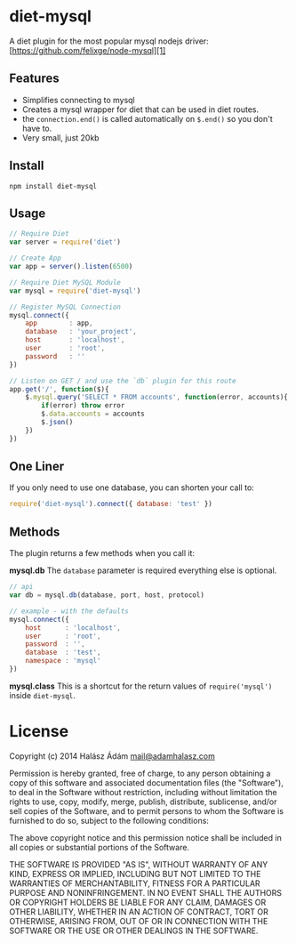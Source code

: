 # **diet-mysql**
A diet plugin for the most popular mysql nodejs driver:
[https://github.com/felixge/node-mysql][1]

## **Features**
- Simplifies connecting to mysql
- Creates a mysql wrapper for diet that can be used in diet routes.
- the `connection.end()` is called automatically on `$.end()` so you don't have to.
- Very small, just 20kb

## **Install**
```
npm install diet-mysql
```

## **Usage**
```js
// Require Diet
var server = require('diet')

// Create App
var app = server().listen(6500)

// Require Diet MySQL Module
var mysql = require('diet-mysql')

// Register MySQL Connection
mysql.connect({ 
	app        : app, 
	database   : 'your_project',
	host       : 'localhost',
	user       : 'root',
	password   : ''
})

// Listen on GET / and use the `db` plugin for this route
app.get('/', function($){
    $.mysql.query('SELECT * FROM accounts', function(error, accounts){
    	if(error) throw error
		$.data.accounts = accounts
		$.json()
	})
})
```

## **One Liner**
If you only need to use one database, you can shorten your call to:
```js
require('diet-mysql').connect({ database: 'test' })
```

## **Methods**
The plugin returns a few methods when you call it:

**mysql.db**
The `database` parameter is required everything else is optional.

```js
// api
var db = mysql.db(database, port, host, protocol)
```

```js
// example - with the defaults
mysql.connect({
	host      : 'localhost',
	user      : 'root',
	password  : '',
	database  : 'test',
	namespace : 'mysql'
})
```

**mysql.class**
This is a shortcut for the return values of `require('mysql')` inside `diet-mysql`.

# License
Copyright (c) 2014 Halász Ádám <mail@adamhalasz.com>

Permission is hereby granted, free of charge, to any person obtaining a copy
of this software and associated documentation files (the "Software"), to deal
in the Software without restriction, including without limitation the rights
to use, copy, modify, merge, publish, distribute, sublicense, and/or sell
copies of the Software, and to permit persons to whom the Software is
furnished to do so, subject to the following conditions:

The above copyright notice and this permission notice shall be included in
all copies or substantial portions of the Software.

THE SOFTWARE IS PROVIDED "AS IS", WITHOUT WARRANTY OF ANY KIND, EXPRESS OR
IMPLIED, INCLUDING BUT NOT LIMITED TO THE WARRANTIES OF MERCHANTABILITY,
FITNESS FOR A PARTICULAR PURPOSE AND NONINFRINGEMENT. IN NO EVENT SHALL THE
AUTHORS OR COPYRIGHT HOLDERS BE LIABLE FOR ANY CLAIM, DAMAGES OR OTHER
LIABILITY, WHETHER IN AN ACTION OF CONTRACT, TORT OR OTHERWISE, ARISING FROM,
OUT OF OR IN CONNECTION WITH THE SOFTWARE OR THE USE OR OTHER DEALINGS IN
THE SOFTWARE.


  [1]: https://github.com/felixge/node-mysql